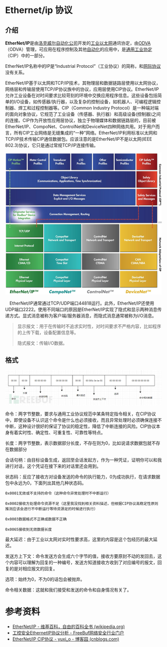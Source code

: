 # Ethernet/ip 协议

## 介绍

**EtherNet/IP**是由[洛克威尔自动化公司](https://zh.wikipedia.org/wiki/洛克威爾自動化公司)开发的[工业以太网](https://zh.wikipedia.org/wiki/工業乙太網)通讯协定，由[ODVA](https://zh.wikipedia.org/w/index.php?title=ODVA&action=edit&redlink=1)（ODVA）管理，可应用在程序控制及其他[自动化](https://zh.wikipedia.org/wiki/自動化)的应用中，是[通用工业协定](https://zh.wikipedia.org/wiki/通用工業協定)（CIP）中的一部分。

EtherNet/IP名称中的IP是“Industrial Protocol”（工业协议）的简称，和[网际协议](https://zh.wikipedia.org/wiki/網際協議)没有关系。

EtherNet/IP基于以太网和TCP/IP技术，其物理层和数据链路层使用以太网协议，网络层和传输层使用TCP/IP协议族中的协议，应用层使用CIP协议。EtherNet/IP允许工业设备在对时间要求比较苛刻的环境中交换应用程序信息。这些设备包括简单的I/O设备，如传感器/执行器，以及复杂的控制设备，如机器人、可编程逻辑控制器、焊工和过程控制器等。CIP（Common Industry Protocol）是一种端对端的面向对象协议，它规范了工业设备（传感器、执行器）和高级设备(控制器)之间的连接。CIP作为开放性应用层协议，独立于物理媒体和数据链路层的，目前被EtherNet/IP、CompoNet、ControlNet和DeviceNet四种网络共用。对于用户而言，所有CIP工业网络是无缝集成的“一种”网络。EtherNet/IP利用标准以太网和TCP/IP技术传输CIP通信数据包。应该注意的是EtherNet/IP不是以太网(IEEE 802.3)协议，它只是通过常规TCP/IP连接传输。

![img](img/791475-20191221232039087-631387522.png)

　EtherNet/IP通常通过TCP/UDP端口44818运行。此外，EtherNet/IP还使用UDP端口2222。使用不同端口的原因是EtherNet/IP实现了隐式和显示两种消息传递方式。显式消息被称为客户端/服务器消息，而隐式消息通常被称为I/O消息。

> 显示报文：用于在传输时不追求实时性，对时间要求不严格内容，比如程序的上传下载，设备配置信息等。
>
> 隐式报文：传输I/O数据。

## 格式

![img](img/1572508626_5dba93d2d00bb.png!small)

命令：两字节整数，要求与通用工业协议规范中某条特定指令相关，在CIP协议中，即使设备不认识这个命令是什么也必须接收，而且异常处理时必须确保连接不中断，这种设计很好的保证了协议的稳定性，降低了中断连接的风险。CIP协议本身有着实时性、确定性、可重复性、可靠性等特点。

长度：两字节整数，表示数据部分长度，不存在则为0，比如说请求数据包就不存在数据部分

会话句柄：由目标设备生成，返回至会话发起方，作为一种凭证，证明你可以和我进行对话，这个凭证在接下来的对话里还会用到。

状态码：反应了接收方对设备发送的命令的执行能力，0为成功执行，在请求数据包中永远为0，下面列出其他几种状态码。

```
0x0001无效或不支持的命令（这种命令异常处理时不中断运行）

0x0002接收方处理命令资源不足（这里我没找到相关资料描述，但根据CIP协议高稳定性原则推测应该会进行不中断运行等待资源足的时候进行执行）

0x0003数据格式不正确或数据不正确

0x0065接收到无效数据长度
```

最大延迟：由于工业以太网对实时性要求高，这里的内容是这个包经历的最大延迟。

发送方上下文：命令发送方会生成六个字节的值，接收方要原封不动的发回去，这个内容可以理解为回复的一种编号，发送方知道接收方收到了对应编号的报文，回复的是对相应报文的回复。

选项：始终为0，不为0的话包会被抛弃。

命令相关数据：这就和我们接受和发送的命令和自身情况有关了。

# 参考资料

+ [EtherNet/IP - 维基百科，自由的百科全书 (wikipedia.org)](https://zh.wikipedia.org/wiki/EtherNet/IP)
+ [工控安全EthernetIP协议分析 - FreeBuf网络安全行业门户](https://www.freebuf.com/articles/ics-articles/218674.html)
+ [EtherNet/IP CIP协议 - yuxi_o - 博客园 (cnblogs.com)](https://www.cnblogs.com/embedded-linux/p/12078664.html)

